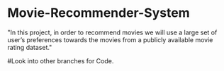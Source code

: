 # Movie-Recommender-System
"In this project, in order to recommend movies we will use a large set of user’s  preferences towards the movies from a publicly available movie rating  dataset."


#Look into other branches for Code. 
